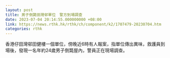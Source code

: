 ```yaml
---
layout: post
title: 男子倒斃田灣邨單位　警方到場調查
date: 2023-07-04 20:14:55.000000000 +08:00
link: https://news.rthk.hk/rthk/ch/component/k2/1707479-20230704.htm
categories: rthk
---
```


香港仔田灣邨田健樓一個單位，傍晚近6時有人報案，指單位傳出異味，救護員到場後，發現一名年約24歲男子倒斃屋內，警員正在現場調查。
